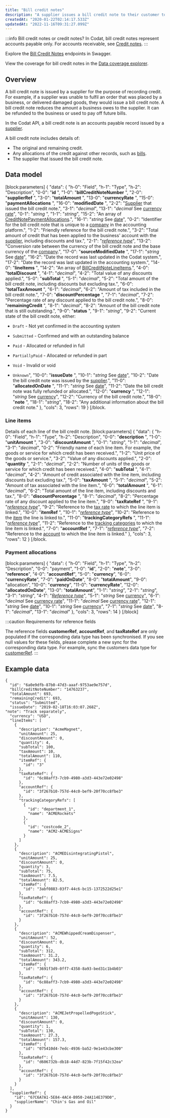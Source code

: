 ```yaml
---
title: "Bill credit notes"
description: "A supplier issues a bill credit note to their customer to record a credit"
createdAt: "2020-01-22T02:14:17.533Z"
updatedAt: "2022-11-16T09:31:27.099Z"
---
```


:::info Bill credit notes or credit notes?
In Codat, bill credit notes represent accounts payable only. For accounts receivable, see [Credit notes](/datamodel-accounting-creditnotes).
:::

Explore the <a className="external" href="https://api.codat.io/swagger/index.html#/BillCreditNotes" target="_blank">Bill Credit Notes</a> endpoints in Swagger.

View the coverage for bill credit notes in the <a className="external" href="https://knowledge.codat.io/supported-features/accounting?view=tab-by-data-type&dataType=billCreditNotes" target="_blank">Data coverage explorer</a>.

## Overview

A bill credit note is issued by a supplier for the purpose of recording credit. For example, if a supplier was unable to fulfil an order that was placed by a business, or delivered damaged goods, they would issue a bill credit note. A bill credit note reduces the amount a business owes to the supplier. It can be refunded to the business or used to pay off future bills.

In the Codat API, a bill credit note is an accounts payable record issued by a [supplier](/datamodel-accounting-suppliers).

A bill credit note includes details of:

- The original and remaining credit.
- Any allocations of the credit against other records, such as [bills](/datamodel-accounting-bills).
- The supplier that issued the bill credit note.

## Data model

[block:parameters]
{
"data": {
"h-0": "Field",
"h-1": "Type",
"h-2": "Description",
"0-0": "**id** ",
"1-0": "**billCreditNoteNumber** ",
"2-0": "**supplierRef** ",
"3-0": "**totalAmount** ",
"13-0": "**currencyRate** ",
"15-0": "**paymentAllocations** ",
"16-0": "**modifiedDate** ",
"2-2": "[Supplier](/datamodel-accounting-suppliers) that issued the bill credit note.",
"3-1": "_decimal_",
"13-1": "_decimal_
See [currency rate](/datamodel-shared-currencyrate)",
"0-1": "_string_ ",
"1-1": "_string_",
"15-2": "An array of [CreditNotePaymentAllocations](#section-payment-allocations).",
"16-1": "_string_
See [date](/datamodel-shared-date)",
"0-2": "Identifier for the bill credit note that is unique to a [company](/datamodel-accounting-company) in the accounting platform.",
"1-2": "Friendly reference for the bill credit note.",
"3-2": "Total amount of credit that has been applied to the business' account with the [supplier](/datamodel-accounting-suppliers), including discounts and tax.",
"2-1": "_[reference type](/datamodel-accounting-referencetypes)_",
"13-2": "Conversion rate between the currency of the bill credit note and the base currency of the [company](/datamodel-accounting-company).",
"17-0": "**sourceModifiedDate** ",
"17-1": "_string_
See [date](/datamodel-shared-date)",
"16-2": "Date the record was last updated in the Codat system.",
"17-2": "Date the record was last updated in the accounting system.",
"14-0": "**lineItems** ",
"14-2": "An array of [BillCreditNoteLineItems](#section-line-items).",
"4-0": "**totalDiscount** ",
"4-1": "_decimal_",
"4-2": "Total value of any discounts applied.",
"5-0": "**subTotal** ",
"5-1": "_decimal_",
"5-2": "Total amount of the bill credit note, including discounts but excluding tax.",
"6-0": "**totalTaxAmount** ",
"6-1": "_decimal_",
"6-2": "Amount of tax included in the bill credit note.",
"7-0": "**discountPercentage** ",
"7-1": "_decimal_",
"7-2": "Percentage rate of any discount applied to the bill credit note.",
"8-0": "**remainingCredit** ",
"8-1": "_decimal_",
"8-2": "Amount of the bill credit note that is still outstanding.",
"9-0": "**status** ",
"9-1": "_string_",
"9-2": "Current state of the bill credit note, either:

- `Draft` - Not yet confirmed in the accounting system

- `Submitted` - Confirmed and with an outstanding balance

- `Paid` - Allocated or refunded in full

- `PartiallyPaid` - Allocated or refunded in part

- `Void` - Invalid or void

- `Unknown`",
  "10-0": "**issueDate** ",
  "10-1": "_string_
  See [date](/datamodel-shared-date)",
  "10-2": "Date the bill credit note was issued by the [supplier](/datamodel-accounting-suppliers).",
  "11-0": "**allocatedOnDate** ",
  "11-1": "_string_
  See [date](/datamodel-shared-date)",
  "11-2": "Date the bill credit note was fully refunded or allocated.",
  "12-0": "**currency** ",
  "12-1": "_string_
  See [currency](/datamodel-shared-currency)",
  "12-2": "Currency of the bill credit note.",
  "18-0": "**note** ",
  "18-1": "_string_",
  "18-2": "Any additional information about the bill credit note."
  },
  "cols": 3,
  "rows": 19
  }
  [/block.

### Line items

Details of each line of the bill credit note.
[block:parameters]
{
"data": {
"h-0": "Field",
"h-1": "Type",
"h-2": "Description",
"0-0": "**description** ",
"1-0": "**unitAmount** ",
"3-0": "**discountAmount** ",
"0-1": "_string_",
"1-1": "_decimal_",
"3-1": "_decimal_",
"0-2": "Friendly name of each line item. For example, the goods or service for which credit has been received.",
"1-2": "Unit price of the goods or service.",
"3-2": "Value of any discounts applied.",
"2-0": "**quantity** ",
"2-1": "_decimal_",
"2-2": "Number of units of the goods or service for which credit has been received.",
"4-0": "**subTotal** ",
"4-1": "_decimal_",
"4-2": "Amount of credit associated with the line item, including discounts but excluding tax.",
"5-0": "**taxAmount** ",
"5-1": "_decimal_",
"5-2": "Amount of tax associated with the line item.",
"6-0": "**totalAmount** ",
"6-1": "_decimal_",
"6-2": "Total amount of the line item, including discounts and tax.",
"8-0": "**discountPercentage** ",
"8-1": "_decimal_",
"8-2": "Percentage rate of any discount applied to the line item.",
"9-0": "**taxRateRef** ",
"9-1": "_[reference type](/datamodel-accounting-referencetypes#section-taxrateref)_",
"9-2": "Reference to the [tax rate](/datamodel-accounting-taxrates) to which the line item is linked.",
"10-0": "**itemRef** ",
"10-1": "_[reference type](/datamodel-accounting-referencetypes#section-itemref)_",
"10-2": "Reference to the [item](/datamodel-accounting-items) the line is linked to.",
"11-0": "**trackingCategoryRefs** ",
"11-1": "_[reference type](/datamodel-accounting-referencetypes#section-trackingCategoryRef)_",
"11-2": "Reference to the [tracking categories](/datamodel-accounting-trackingcategories) to which the line item is linked.",
"7-0": "**accountRef** ",
"7-1": "_[reference type](/datamodel-accounting-referencetypes#section-accountref)_",
"7-2": "Reference to the [account](/datamodel-accounting-chartofaccounts) to which the line item is linked."
},
"cols": 3,
"rows": 12
}
[/block.

### Payment allocations

[block:parameters]
{
"data": {
"h-0": "Field",
"h-1": "Type",
"h-2": "Description",
"0-0": "payment",
"1-0": "**id**",
"2-0": "**note**",
"3-0": "**reference**",
"4-0": "**accountRef**",
"5-0": "**currency**",
"6-0": "**currencyRate**",
"7-0": "**paidOnDate**",
"8-0": "**totalAmount**",
"9-0": "allocation",
"10-0": "**currency**",
"11-0": "**currencyRate**",
"12-0": "**allocatedOnDate**",
"13-0": "**totalAmount**",
"1-1": "_string_",
"2-1": "_string_",
"3-1": "_string_",
"4-1": "[_Reference type_](/datamodel-accounting-referencetypes#section-accountref)",
"5-1": "_string_
See [currency](/datamodel-shared-currency)",
"6-1": "_decimal_
See [currency rate](/datamodel-shared-currencyrate)",
"11-1": "_decimal_
See [currency rate](/datamodel-shared-currencyrate)",
"12-1": "_string_
See [date](/datamodel-shared-date)",
"10-1": "_string_
See [currency](/datamodel-shared-currency)",
"7-1": "_string_
See [date](/datamodel-shared-date)",
"8-1": "_decimal_",
"13-1": "_decimal_"
},
"cols": 3,
"rows": 14
}
[/block]

:::caution Requirements for reference fields

The reference fields **customerRef**, **accountRef**, and **taxRateRef** are only populated if the corresponding data type has been synchronised. If you see null values for these fields, please complete a new sync for the corresponding data type. For example, sync the customers data type for [customerRef](/datamodel-accounting-referencetypes#section-customerref).
:::

## Example data

```
{
  "id": "6a0e9dfb-87b0-47d3-aaaf-9753ae9e757d",
  "billCreditNoteNumber": "14763237",
  "totalAmount": 693,
  "remainingCredit": 693,
  "status": "Submitted",
  "issueDate": "2019-02-18T16:03:07.268Z",
"note": "Track separately",
  "currency": "USD",
  "lineItems": [
    {
      "description": "AcmeMagnet",
      "unitAmount": 25,
      "discountAmount": 0,
      "quantity": 4,
      "subTotal": 100,
      "taxAmount": 10,
      "totalAmount": 110,
      "itemRef": {
        "id": "3"
      },
      "taxRateRef": {
        "id": "6c88aff3-7cb9-4980-a3d3-443e72e02498"
      },
      "accountRef": {
        "id": "3f267b10-757d-44c0-bef9-20f70cc8fbe3"
      },
      "trackingCategoryRefs": [
        {
          "id": "department_1",
          "name": "ACMERockets"
        },
        {
          "id": "costcode_2",
          "name": "ACM2-ACMESigns"
        }
      ]
    },
    {
      "description": "ACMEDisintegratingPistol",
      "unitAmount": 25,
      "discountAmount": 0,
      "quantity": 3,
      "subTotal": 75,
      "taxAmount": 7.5,
      "totalAmount": 82.5,
      "itemRef": {
        "id": "3abf0883-03f7-44c6-bc15-1372522d25e1"
      },
      "taxRateRef": {
        "id": "6c88aff3-7cb9-4980-a3d3-443e72e02498"
      },
      "accountRef": {
        "id": "3f267b10-757d-44c0-bef9-20f70cc8fbe3"
      }
    },
    {
      "description": "ACMEWhippedCreamDispenser",
      "unitAmount": 52,
      "discountAmount": 0,
      "quantity": 6,
      "subTotal": 312,
      "taxAmount": 31.2,
      "totalAmount": 343.2,
      "itemRef": {
        "id": "3691f3d9-0ff7-4358-8a93-bed31c1b4b03"
      },
      "taxRateRef": {
        "id": "6c88aff3-7cb9-4980-a3d3-443e72e02498"
      },
      "accountRef": {
        "id": "3f267b10-757d-44c0-bef9-20f70cc8fbe3"
      }
    },
    {
      "description": "ACMEJetPropelledPogoStick",
      "unitAmount": 130,
      "discountAmount": 0,
      "quantity": 1,
      "subTotal": 130,
      "taxAmount": 27.3,
      "totalAmount": 157.3,
      "itemRef": {
        "id": "075410d4-7edc-4936-ba52-9e1e43cbe300"
      },
      "taxRateRef": {
        "id": "d606732b-db18-44d7-823b-7f15f42c32ea"
      },
      "accountRef": {
        "id": "3f267b10-757d-44c0-bef9-20f70cc8fbe3"
      }
    }
  ],
  "supplierRef": {
    "id": "67C6A7A1-5E84-4AC4-B950-24A114E379D0",
    "supplierName": "Chin's Gas and Oil"
  }
}
```
